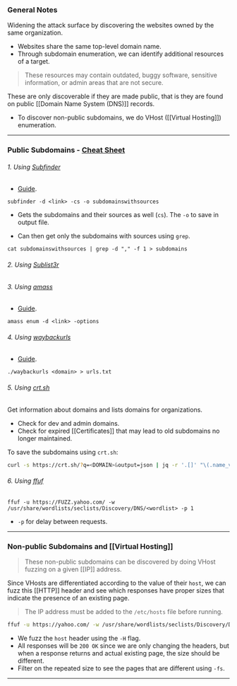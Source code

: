 
### General Notes

Widening the attack surface by discovering the websites owned by the same organization.
- Websites share the same top-level domain name.
- Through subdomain enumeration, we can identify additional resources of a target.

> These resources may contain outdated, buggy software, sensitive information, or admin areas that are not secure.

These are only discoverable if they are made public, that is they are found on public [[Domain Name System (DNS)]] records.
- To discover non-public subdomains, we do VHost ([[Virtual Hosting]]) enumeration. 

---
### Public Subdomains - [Cheat Sheet](https://pentester.land/blog/subdomains-enumeration-cheatsheet/)
###### 1. Using [Subfinder](https://github.com/projectdiscovery/subfinder)

* [Guide](https://blog.projectdiscovery.io/do-you-really-know-subfinder-an-in-depth-guide-to-all-features-of-subfinder-beginner-to-advanced/).
```
subfinder -d <link> -cs -o subdomainswithsources
```
- Gets the subdomains and their sources as well (`cs`). The `-o` to save in output file.

- Can then get only the subdomains with sources using `grep`.
```
cat subdomainswithsources | grep -d "," -f 1 > subdomains
```

###### 2. Using [Sublist3r](https://github.com/aboul3la/Sublist3r)

###### 3. Using [amass](https://github.com/owasp-amass/amass)

* [Guide](https://github.com/owasp-amass/amass/blob/master/doc/user_guide.md).
```
amass enum -d <link> -options
```

###### 4. Using [waybackurls](https://github.com/tomnomnom/waybackurls)

* [Guide](https://www.geeksforgeeks.org/waybackurls-fetch-all-the-urls-that-the-wayback-machine-knows-about-for-a-domain/).
```
./waybackurls <domain> > urls.txt
```
 
###### 5. Using [crt.sh](https://crt.sh/)

Get information about domains and lists domains for organizations.
- Check for dev and admin domains.
- Check for expired [[Certificates]] that may lead to old subdomains no longer maintained.

To save the subdomains using `crt.sh`:
``` bash
curl -s https://crt.sh/?q=<DOMAIN>&output=json | jq -r '.[]' "\(.name_value)\n\(.common_name)"' | sort -u > "<DOMAIN>_crt.sh.txt"
```

###### 6. Using [ffuf](https://github.com/ffuf/ffuf)

```
ffuf -u https://FUZZ.yahoo.com/ -w /usr/share/wordlists/seclists/Discovery/DNS/<wordlist> -p 1
```
- `-p` for delay between requests.

---

### Non-public Subdomains and [[Virtual Hosting]]

> These non-public subdomains can be discovered by doing VHost fuzzing on a given [[IP]] address.

Since VHosts are differentiated according to the value of their `host`, we can fuzz this [[HTTP]] header and see which responses have proper sizes that indicate the presence of an existing page.

> The IP address must be added to the `/etc/hosts` file before running.

```bash
ffuf -u https://yahoo.com/ -w /usr/share/wordlists/seclists/Discovery/DNS/<wordlist> -H 'Host: FUZZ.yahoo.com' -fs <size>
```
-  We fuzz the `host` header using the `-H` flag.
- All responses will be `200 OK` since we are only changing the headers, but when a response returns and actual existing page, the size should be different.
- Filter on the repeated size to see the pages that are different using `-fs`.

---
